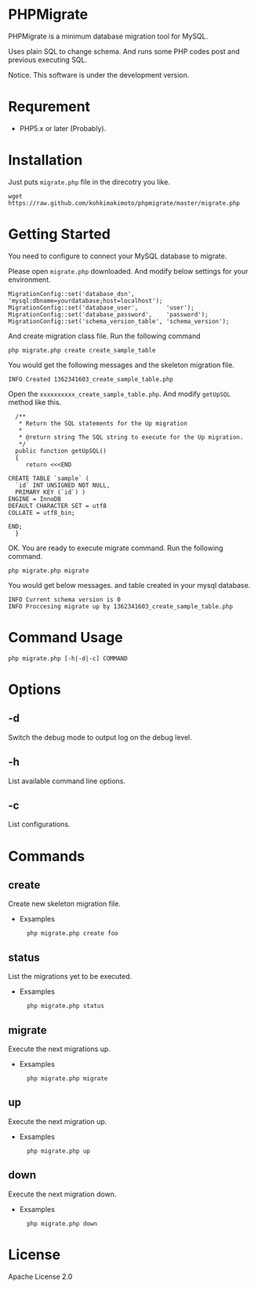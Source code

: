 # PHPMigrate

PHPMigrate is a minimum database migration tool for MySQL.

Uses plain SQL to change schema. And runs some PHP codes post and previous executing SQL.

Notice. This software is under the development version.

# Requrement

* PHP5.x or later (Probably).

# Installation

Just puts `migrate.php` file in the direcotry you like.

    wget https://raw.github.com/kohkimakimoto/phpmigrate/master/migrate.php

# Getting Started

You need to configure to connect your MySQL database to migrate.

Please open `migrate.php` downloaded. And modify below settings for your environment.

    MigrationConfig::set('database_dsn',         'mysql:dbname=yourdatabase;host=localhost');
    MigrationConfig::set('database_user',        'user');
    MigrationConfig::set('database_password',    'password');
    MigrationConfig::set('schema_version_table', 'schema_version');


And create migration class file. Run the following command

    php migrate.php create create_sample_table

You would get the following messages and the skeleton migration file.

    INFO Created 1362341603_create_sample_table.php

Open the `xxxxxxxxxx_create_sample_table.php`. And modify `getUpSQL` method like this.

      /**
       * Return the SQL statements for the Up migration
       *
       * @return string The SQL string to execute for the Up migration.
       */
      public function getUpSQL()
      {
         return <<<END

    CREATE TABLE `sample` (
      `id` INT UNSIGNED NOT NULL,
      PRIMARY KEY (`id`) )
    ENGINE = InnoDB
    DEFAULT CHARACTER SET = utf8
    COLLATE = utf8_bin;

    END;
      }

OK. You are ready to execute migrate command. Run the following command.

    php migrate.php migrate

You would get below messages. and table created in your mysql database.

    INFO Current schema version is 0
    INFO Proccesing migrate up by 1362341603_create_sample_table.php

# Command Usage

    php migrate.php [-h|-d|-c] COMMAND

# Options

## -d

Switch the debug mode to output log on the debug level.

## -h

List available command line options.

## -c

List configurations.

# Commands

## create

Create new skeleton migration file.

* Exsamples

        php migrate.php create foo

## status

List the migrations yet to be executed.

* Exsamples

        php migrate.php status

## migrate

Execute the next migrations up.

* Exsamples

        php migrate.php migrate

## up

Execute the next migration up.

* Exsamples

        php migrate.php up

## down

Execute the next migration down.

* Exsamples

        php migrate.php down

# License

  Apache License 2.0
